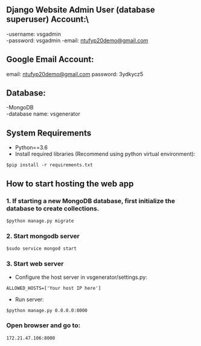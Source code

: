## Django Website Admin User (database superuser) Account:\
-username: vsgadmin\
-password: vsgadmin
-email: ntufyp20demo@gmail.com

## Google Email Account:
email: ntufyp20demo@gmail.com
password: 3ydkycz5

## Database:
-MongoDB\
-database name: vsgenerator

## System Requirements
+ Python==3.6
+ Install required libraries (Recommend using python virtual environment):
```
$pip install -r requirements.txt
```
## How to start hosting the web app
### 1. If starting a new MongoDB database, first initialize the database to create collections.
```$python manage.py makemigrations
$python manage.py migrate
```
### 2. Start mongodb server
```
$sudo service mongod start
```
### 3. Start web server
+ Configure the host server in vsgenerator/settings.py:
```
ALLOWED_HOSTS=['Your host IP here']
```
+ Run server:
```
$python manage.py 0.0.0.0:8000 
```
### Open browser and go to:
```
172.21.47.106:8000
```